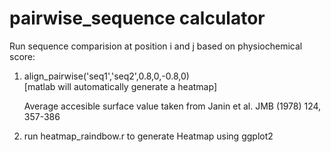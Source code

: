 # pairwise_sequence calculator 

Run sequence comparision at position i and j based on physiochemical score:

1) align_pairwise('seq1','seq2',0.8,0,-0.8,0) <br>
   [matlab will automatically generate a heatmap] <br>
   
   Average accesible surface value taken from Janin et al. JMB (1978) 124, 357-386 <br>
   

2) run heatmap_raindbow.r to generate Heatmap using ggplot2

